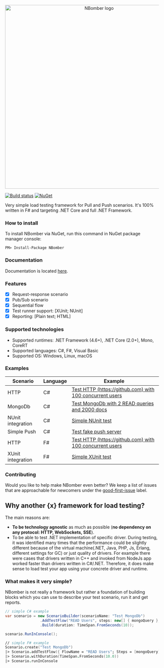 <p align="center">
  <img src="https://github.com/PragmaticFlow/NBomber/blob/master/assets/nbomber_logo.png" alt="NBomber logo" width="600px"> 
</p>

[![Build status](https://ci.appveyor.com/api/projects/status/sf3ntwjvb4s0xoya?svg=true)](https://ci.appveyor.com/project/PragmaticFlowOrg/nbomber)
[![NuGet](https://img.shields.io/nuget/v/nbomber.svg)](https://www.nuget.org/packages/nbomber/)

Very simple load testing framework for Pull and Push scenarios. It's 100% written in F# and targeting .NET Core and full .NET Framework.

### How to install
To install NBomber via NuGet, run this command in NuGet package manager console:
```code
PM> Install-Package NBomber
```

### Documentation
Documentation is located [here](https://nbomber.com/documentation).

### Features
- [x] Request-response scenario
- [x] Pub/Sub scenario
- [x] Sequential flow
- [x] Test runner support: [XUnit; NUnit]
- [x] Reporting: [Plain text; HTML]

### Supported technologies
- Supported runtimes: .NET Framework (4.6+), .NET Core (2.0+), Mono, CoreRT
- Supported languages: C#, F#, Visual Basic
- Supported OS: Windows, Linux, macOS

### Examples
|Scenario|Language|Example|
|--|--|--|
| HTTP | C# | [Test HTTP (https://github.com) with 100 concurrent users](https://github.com/PragmaticFlow/NBomber/blob/master/examples/CSharp.Example.Http/Program.cs) |
| MongoDb | C# | [Test MongoDb with 2 READ queries and 2000 docs](https://github.com/PragmaticFlow/NBomber/blob/master/examples/CSharp.Example.MongoDb/Program.cs) |
| NUnit integration | C# | [Simple NUnit test](https://github.com/PragmaticFlow/NBomber/blob/master/examples/CSharp.Example.NUnit/Tests.cs) |
| Simple Push | C# | [Test fake push server](https://github.com/PragmaticFlow/NBomber/blob/master/examples/CSharp.Example.SimplePush/Program.cs) |
| HTTP | F# | [Test HTTP (https://github.com) with 100 concurrent users](https://github.com/PragmaticFlow/NBomber/blob/master/examples/FSharp.Example.Http/Program.fs) |
| XUnit integration | F# | [Simple XUnit test](https://github.com/PragmaticFlow/NBomber/blob/master/examples/FSharp.Example.XUnit/Tests.fs) |

### Contributing
Would you like to help make NBomber even better? We keep a list of issues that are approachable for newcomers under the [good-first-issue](https://github.com/PragmaticFlow/NBomber/issues?q=is%3Aopen+is%3Aissue+label%3A%22good+first+issue%22) label.

## Why another {x} framework for load testing?
The main reasons are:
 - **To be technology agnostic** as much as possible (**no dependency on any protocol: HTTP, WebSockets, SSE**).
 - To be able to test .NET implementation of specific driver. During testing, it was identified many times that the performance could be slightly different because of the virtual machine(.NET, Java, PHP, Js, Erlang, different settings for GC) or just quality of drivers. For example there were cases that drivers written in C++ and invoked from NodeJs app worked faster than drivers written in C#/.NET. Therefore, it does make sense to load test your app using your concrete driver and runtime.

### What makes it very simple? 
NBomber is not really a framework but rather a foundation of building blocks which you can use to describe your test scenario, run it and get reports.
```csharp
// simple C# example
var scenario = new ScenarioBuilder(scenarioName: "Test MongoDb")                
                .AddTestFlow("READ Users", steps: new[] { mongoQuery }, concurrentCopies: 10)                
                .Build(duration: TimeSpan.FromSeconds(10));

scenario.RunInConsole();
```
```fsharp
// simple F# example
Scenario.create("Test MongoDb")
|> Scenario.addTestFlow({ FlowName = "READ Users"; Steps = [mongoQuery]; ConcurrentCopies = 10 })
|> Scenario.withDuration(TimeSpan.FromSeconds(10.0))
|> Scenario.runInConsole
```
